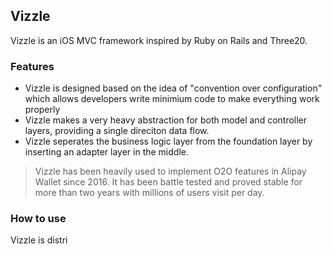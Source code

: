 ## Vizzle

Vizzle is an iOS MVC framework inspired by Ruby on Rails and Three20.

### Features

- Vizzle is designed based on the idea of "convention over configuration" which allows developers write minimium code to make everything work properly
- Vizzle makes a very heavy abstraction for both model and controller layers, providing a single direciton data flow.
- Vizzle seperates the business logic layer from the foundation layer by inserting an adapter layer in the middle.

> Vizzle has been heavily used to implement O2O features in Alipay Wallet since 2016. It has been battle tested and proved stable for more than two years with millions of users visit per day. 
            
### How to use 

Vizzle is distri

            

